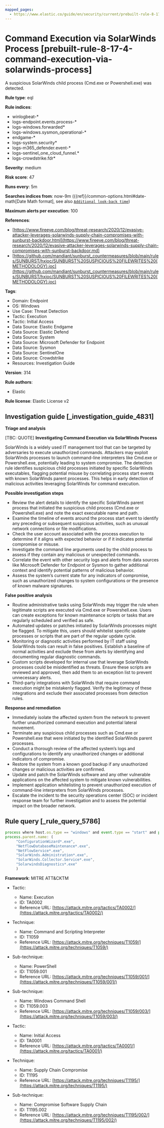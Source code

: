 ```yaml
---
mapped_pages:
  - https://www.elastic.co/guide/en/security/current/prebuilt-rule-8-17-4-command-execution-via-solarwinds-process.html
---
```


# Command Execution via SolarWinds Process [prebuilt-rule-8-17-4-command-execution-via-solarwinds-process]

A suspicious SolarWinds child process (Cmd.exe or Powershell.exe) was detected.

**Rule type**: eql

**Rule indices**:

* winlogbeat-*
* logs-endpoint.events.process-*
* logs-windows.forwarded*
* logs-windows.sysmon_operational-*
* endgame-*
* logs-system.security*
* logs-m365_defender.event-*
* logs-sentinel_one_cloud_funnel.*
* logs-crowdstrike.fdr*

**Severity**: medium

**Risk score**: 47

**Runs every**: 5m

**Searches indices from**: now-9m ({{ref}}/common-options.html#date-math[Date Math format], see also [`Additional look-back time`](docs-content://solutions/security/detect-and-alert/create-detection-rule.md#rule-schedule))

**Maximum alerts per execution**: 100

**References**:

* [https://www.fireeye.com/blog/threat-research/2020/12/evasive-attacker-leverages-solarwinds-supply-chain-compromises-with-sunburst-backdoor.html](https://www.fireeye.com/blog/threat-research/2020/12/evasive-attacker-leverages-solarwinds-supply-chain-compromises-with-sunburst-backdoor.md)
* [https://github.com/mandiant/sunburst_countermeasures/blob/main/rules/SUNBURST/hxioc/SUNBURST%20SUSPICIOUS%20FILEWRITES%20(METHODOLOGY).ioc](https://github.com/mandiant/sunburst_countermeasures/blob/main/rules/SUNBURST/hxioc/SUNBURST%20SUSPICIOUS%20FILEWRITES%20(METHODOLOGY).ioc)

**Tags**:

* Domain: Endpoint
* OS: Windows
* Use Case: Threat Detection
* Tactic: Execution
* Tactic: Initial Access
* Data Source: Elastic Endgame
* Data Source: Elastic Defend
* Data Source: System
* Data Source: Microsoft Defender for Endpoint
* Data Source: Sysmon
* Data Source: SentinelOne
* Data Source: Crowdstrike
* Resources: Investigation Guide

**Version**: 314

**Rule authors**:

* Elastic

**Rule license**: Elastic License v2

## Investigation guide [_investigation_guide_4831]

**Triage and analysis**

[TBC: QUOTE]
**Investigating Command Execution via SolarWinds Process**

SolarWinds is a widely used IT management tool that can be targeted by adversaries to execute unauthorized commands. Attackers may exploit SolarWinds processes to launch command-line interpreters like Cmd.exe or Powershell.exe, potentially leading to system compromise. The detection rule identifies suspicious child processes initiated by specific SolarWinds executables, flagging potential misuse by correlating process start events with known SolarWinds parent processes. This helps in early detection of malicious activities leveraging SolarWinds for command execution.

**Possible investigation steps**

* Review the alert details to identify the specific SolarWinds parent process that initiated the suspicious child process (Cmd.exe or Powershell.exe) and note the exact executable name and path.
* Examine the timeline of events around the process start event to identify any preceding or subsequent suspicious activities, such as unusual network connections or file modifications.
* Check the user account associated with the process execution to determine if it aligns with expected behavior or if it indicates potential compromise or misuse.
* Investigate the command line arguments used by the child process to assess if they contain any malicious or unexpected commands.
* Correlate the event with other security logs and alerts from data sources like Microsoft Defender for Endpoint or Sysmon to gather additional context and identify potential patterns of malicious behavior.
* Assess the system’s current state for any indicators of compromise, such as unauthorized changes to system configurations or the presence of known malware signatures.

**False positive analysis**

* Routine administrative tasks using SolarWinds may trigger the rule when legitimate scripts are executed via Cmd.exe or Powershell.exe. Users can create exceptions for known maintenance scripts or tasks that are regularly scheduled and verified as safe.
* Automated updates or patches initiated by SolarWinds processes might be flagged. To mitigate this, users should whitelist specific update processes or scripts that are part of the regular update cycle.
* Monitoring or diagnostic activities performed by IT staff using SolarWinds tools can result in false positives. Establish a baseline of normal activities and exclude these from alerts by identifying and documenting regular diagnostic commands.
* Custom scripts developed for internal use that leverage SolarWinds processes could be misidentified as threats. Ensure these scripts are reviewed and approved, then add them to an exception list to prevent unnecessary alerts.
* Third-party integrations with SolarWinds that require command execution might be mistakenly flagged. Verify the legitimacy of these integrations and exclude their associated processes from detection rules.

**Response and remediation**

* Immediately isolate the affected system from the network to prevent further unauthorized command execution and potential lateral movement.
* Terminate any suspicious child processes such as Cmd.exe or Powershell.exe that were initiated by the identified SolarWinds parent processes.
* Conduct a thorough review of the affected system’s logs and configurations to identify any unauthorized changes or additional indicators of compromise.
* Restore the system from a known good backup if any unauthorized changes or malicious activities are confirmed.
* Update and patch the SolarWinds software and any other vulnerable applications on the affected system to mitigate known vulnerabilities.
* Implement application whitelisting to prevent unauthorized execution of command-line interpreters from SolarWinds processes.
* Escalate the incident to the security operations center (SOC) or incident response team for further investigation and to assess the potential impact on the broader network.


## Rule query [_rule_query_5786]

```js
process where host.os.type == "windows" and event.type == "start" and process.name: ("cmd.exe", "powershell.exe") and
process.parent.name: (
     "ConfigurationWizard*.exe",
     "NetflowDatabaseMaintenance*.exe",
     "NetFlowService*.exe",
     "SolarWinds.Administration*.exe",
     "SolarWinds.Collector.Service*.exe",
     "SolarwindsDiagnostics*.exe"
     )
```

**Framework**: MITRE ATT&CKTM

* Tactic:

    * Name: Execution
    * ID: TA0002
    * Reference URL: [https://attack.mitre.org/tactics/TA0002/](https://attack.mitre.org/tactics/TA0002/)

* Technique:

    * Name: Command and Scripting Interpreter
    * ID: T1059
    * Reference URL: [https://attack.mitre.org/techniques/T1059/](https://attack.mitre.org/techniques/T1059/)

* Sub-technique:

    * Name: PowerShell
    * ID: T1059.001
    * Reference URL: [https://attack.mitre.org/techniques/T1059/001/](https://attack.mitre.org/techniques/T1059/001/)

* Sub-technique:

    * Name: Windows Command Shell
    * ID: T1059.003
    * Reference URL: [https://attack.mitre.org/techniques/T1059/003/](https://attack.mitre.org/techniques/T1059/003/)

* Tactic:

    * Name: Initial Access
    * ID: TA0001
    * Reference URL: [https://attack.mitre.org/tactics/TA0001/](https://attack.mitre.org/tactics/TA0001/)

* Technique:

    * Name: Supply Chain Compromise
    * ID: T1195
    * Reference URL: [https://attack.mitre.org/techniques/T1195/](https://attack.mitre.org/techniques/T1195/)

* Sub-technique:

    * Name: Compromise Software Supply Chain
    * ID: T1195.002
    * Reference URL: [https://attack.mitre.org/techniques/T1195/002/](https://attack.mitre.org/techniques/T1195/002/)



